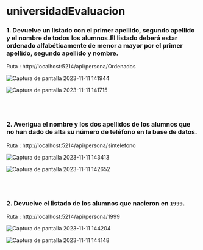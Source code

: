 
# universidadEvaluacion

### 1. Devuelve un listado con el primer apellido, segundo apellido y el nombre de todos los alumnos.El listado deberá estar ordenado alfabéticamente de menor a mayor por el primer apellido, segundo apellido y nombre.

Ruta : http://localhost:5214/api/persona/Ordenados

![Captura de pantalla 2023-11-11 141944](https://github.com/julianlpz69/universidadEvaluacion/assets/131847060/b5865dbc-8724-455d-b6db-c2a42dce8931)

![Captura de pantalla 2023-11-11 141715](https://github.com/julianlpz69/universidadEvaluacion/assets/131847060/a8af8110-e305-42a2-a63a-7bac0e825f91)

<br><br>


### 2. Averigua el nombre y los dos apellidos de los alumnos que **no** han dado de alta su número de teléfono en la base de datos.

Ruta : http://localhost:5214/api/persona/sintelefono

![Captura de pantalla 2023-11-11 143413](https://github.com/julianlpz69/universidadEvaluacion/assets/131847060/3b65fe80-c79d-443f-bc55-58491aa8ffa4)


![Captura de pantalla 2023-11-11 142652](https://github.com/julianlpz69/universidadEvaluacion/assets/131847060/b86edff8-5c45-4bd9-a036-d417fabb22cc)

<br><br>


### 2. Devuelve el listado de los alumnos que nacieron en `1999`.

Ruta : http://localhost:5214/api/persona/1999

![Captura de pantalla 2023-11-11 144204](https://github.com/julianlpz69/universidadEvaluacion/assets/131847060/320d195a-c889-4013-a2a9-91b2f4b4475d)

![Captura de pantalla 2023-11-11 144148](https://github.com/julianlpz69/universidadEvaluacion/assets/131847060/a1810521-bd10-4021-b7d1-45e4b9ee5494)
